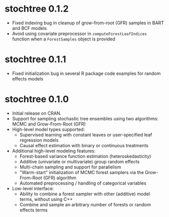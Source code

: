 # stochtree 0.1.2

* Fixed indexing bug in cleanup of grow-from-root (GFR) samples in BART and BCF models
* Avoid using covariate preprocessor in `computeForestLeafIndices` function when a `ForestSamples` object is provided

# stochtree 0.1.1

* Fixed initialization bug in several R package code examples for random effects models

# stochtree 0.1.0

* Initial release on CRAN.
* Support for sampling stochastic tree ensembles using two algorithms: MCMC and Grow-From-Root (GFR)
* High-level model types supported:
    * Supervised learning with constant leaves or user-specified leaf regression models
    * Causal effect estimation with binary or continuous treatments
* Additional high-level modeling features:
    * Forest-based variance function estimation (heteroskedasticity)
    * Additive (univariate or multivariate) group random effects
    * Multi-chain sampling and support for parallelism
    * "Warm-start" initialization of MCMC forest samplers via the Grow-From-Root (GFR) algorithm
    * Automated preprocessing / handling of categorical variables
* Low-level interface:
    * Ability to combine a forest sampler with other (additive) model terms, without using C++
    * Combine and sample an arbitrary number of forests or random effects terms
